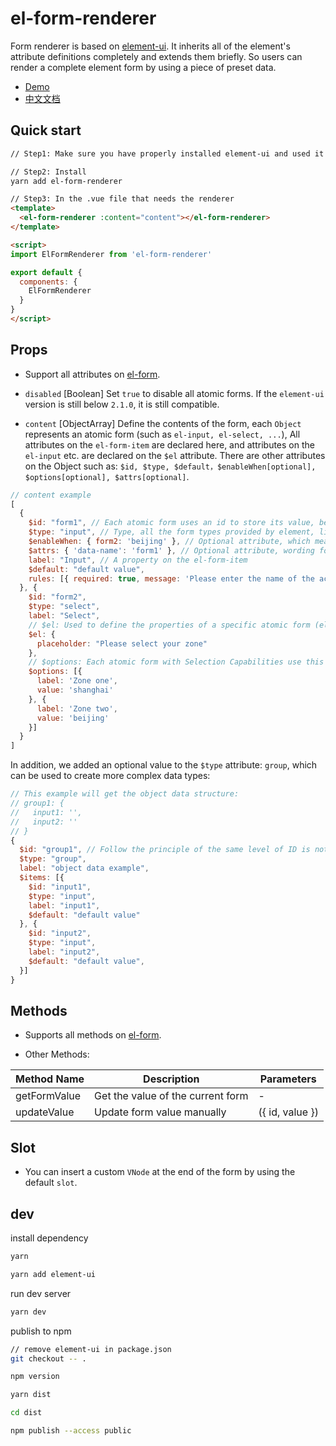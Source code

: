# el-form-renderer

Form renderer is based on [element-ui](https://github.com/ElemeFE/element). It inherits all of the element's attribute definitions completely and extends them briefly. So users can render a complete element form by using a piece of preset data. 

- [Demo](https://leezng.github.io/el-form-renderer/)
- [中文文档](./README.zh-CN.md)

## Quick start

```html
// Step1: Make sure you have properly installed element-ui and used it correctly.

// Step2: Install
yarn add el-form-renderer

// Step3: In the .vue file that needs the renderer
<template>
  <el-form-renderer :content="content"></el-form-renderer>
</template>

<script>
import ElFormRenderer from 'el-form-renderer'

export default {
  components: {
    ElFormRenderer
  }
}
</script>
```

## Props

* Support all attributes on [el-form](http://element.eleme.io/#/en-US/component/form).

* `disabled` [Boolean] Set `true` to disable all atomic forms. If the `element-ui` version is still below `2.1.0`, it is still compatible.

* `content` [ObjectArray] Define the contents of the form, each `Object` represents an atomic form (such as `el-input, el-select, ...`), All attributes on the `el-form-item` are declared here, and attributes on the `el-input` etc. are declared on the `$el` attribute. There are other attributes on the Object such as: `$id, $type, $default，$enableWhen[optional], $options[optional], $attrs[optional]`.

```js
// content example
[
  {
    $id: "form1", // Each atomic form uses an id to store its value, be careful not to repeat
    $type: "input", // Type, all the form types provided by element, like el-xxx
    $enableWhen: { form2: 'beijing' }, // Optional attribute, which means that the this atomic form will display when form2's value is beijing
    $attrs: { 'data-name': 'form1' }, // Optional attribute, wording follows the Render function specification of Vue
    label: "Input", // A property on the el-form-item
    $default: "default value",
    rules: [{ required: true, message: 'Please enter the name of the activity name', trigger: 'blur' }] // A property on the el-form-item
  }, {
    $id: "form2",
    $type: "select",
    label: "Select",
    // $el: Used to define the properties of a specific atomic form (el-select in this case)
    $el: {
      placeholder: "Please select your zone"
    },
    // $options: Each atomic form with Selection Capabilities use this to define options. (such as: select, radio-group, radio-button, checkbox-group, checkbox-button, etc.)
    $options: [{
      label: 'Zone one',
      value: 'shanghai'
    }, {
      label: 'Zone two',
      value: 'beijing'
    }]
  }
]
```

In addition, we added an optional value to the `$type` attribute: `group`, which can be used to create more complex data types:

```js
// This example will get the object data structure:
// group1: {
//   input1: '',
//   input2: ''
// }
{
  $id: "group1", // Follow the principle of the same level of ID is not repeated, essentially equivalent to the object's key
  $type: "group",
  label: "object data example",
  $items: [{
    $id: "input1",
    $type: "input",
    label: "input1",
    $default: "default value"
  }, {
    $id: "input2",
    $type: "input",
    label: "input2",
    $default: "default value",
  }]
}
```

## Methods

* Supports all methods on [el-form](http://element.eleme.io/#/en-US/component/form).

* Other Methods:

| Method Name | Description | Parameters |
| ---------- | -------- | ---------- |
| getFormValue | Get the value of the current form | - |
| updateValue  | Update form value manually | ({ id, value }) |

## Slot

* You can insert a custom `VNode` at the end of the form by using the default `slot`.

## dev

install dependency

```sh
yarn

yarn add element-ui
```

run dev server

```sh
yarn dev
```

publish to npm

```sh
// remove element-ui in package.json
git checkout -- .

npm version

yarn dist

cd dist

npm publish --access public
```
